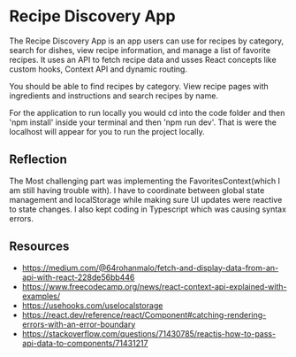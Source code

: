 # Recipe Discovery App

The Recipe Discovery App is an app users can use for recipes by category, search for dishes, view recipe information, and manage a list of favorite recipes. It uses an  API to fetch recipe data and usses React concepts like custom hooks, Context API and dynamic routing.

You should be able to find recipes by category. View recipe pages with ingredients and instructions and search recipes by name.

For the application to run locally you would cd into the code folder and then 'npm install' inside your terminal and then 'npm run dev'. That is were the localhost will appear for you to run the project locally.

## Reflection
The Most challenging part was implementing the FavoritesContext(which I am still having trouble with). I have to coordinate between global state management and localStorage while making sure UI updates were reactive to state changes. I also kept coding in Typescript which was causing syntax errors. 

## Resources
- https://medium.com/@64rohanmalo/fetch-and-display-data-from-an-api-with-react-228de56bb446
- https://www.freecodecamp.org/news/react-context-api-explained-with-examples/
- https://usehooks.com/uselocalstorage
- https://react.dev/reference/react/Component#catching-rendering-errors-with-an-error-boundary
- https://stackoverflow.com/questions/71430785/reactjs-how-to-pass-api-data-to-components/71431217
